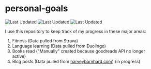 # personal-goals
![Last Updated](https://img.shields.io/date/1624417660?color=FC4C02&label=Fitness%20Updated&logo=strava)
![Last Updated](https://img.shields.io/date/1624417660?color=7ac70c&label=Language%20Updated&logo=duolingo)
![Last Updated](https://img.shields.io/date/1624417660?color=e9e5cd&label=Books%20Updated&logo=goodreads)

I use this repository to keep track of my progress in these major areas:

1. Fitness (Data pulled from Strava)
2. Language learning (Data pulled from Duolingo)
3. Books read ("Manually" created because goodreads API no longer active)
4. Blog posts (Data pulled from [harveybarnhard.com](https://harveybarnhard.com)) (in progress)
